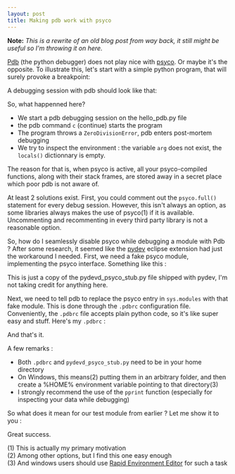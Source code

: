 ```yaml
--- 
layout: post 
title: Making pdb work with psyco 
---
```


**Note:** *This is a rewrite of an old blog post from way back, it
  still might be useful so I'm throwing it on here.*

[Pdb](http://docs.python.org/library/pdb.html) (the python debugger)
does not play nice with [psyco](http://psyco.sourceforge.net/). Or maybe it's
the opposite. 
To illustrate this, 
let's start with a simple python program, that will surely provoke a
breakpoint:

<script src="http://gist.github.com/575083.js?file=hello_pdb.py"> </script>

A debugging session with pdb should look like that:

<script src="http://gist.github.com/575099.js?file=pdb_psyco_session"></script>

So, what happenned here?
* We start a pdb debugging session on the hello_pdb.py file
* the pdb command `c` (continue) starts the program
* The program throws a `ZeroDivisionError`, pdb enters post-mortem
   debugging
* We try to inspect the environment : the variable `arg` does not exist,
   the `locals()` dictionnary is empty.

The reason for that is, when psyco is active, all your
psyco-compiled functions, along with their stack frames, are stored away in a secret place which poor
pdb is not aware of.

At least 2 solutions exist. First, you could comment out the `psyco.full()`
statement for every debug session. However, this isn't always an
option, as some libraries always makes the use of psyco(1) if it is
available. Uncommenting and recommenting in every third party library
is not a reasonable option.

So, how do I seamlessly disable psyco while debugging a module with
Pdb ? After some research, it seemed like the
[pydev](http://pydev.sourceforge.net) eclipse extension had just the
workaround I needed. First, we need a fake psyco module, implementing
the psyco interface. Something like this :

<script src="http://gist.github.com/575112.js?file=pdb_psyco_stub.py"></script>

This is just a copy of the pydevd_psyco_stub.py file shipped with
pydev, I'm not taking credit for anything here.

Next, we need to tell pdb to replace the psyco entry in `sys.modules`
with that fake module. This is done through the `.pdbrc` configuration
file. Conveniently, the `.pdbrc` file accepts plain python code, so it's
like super easy and stuff.  Here's my `.pdbrc` :

<script src="http://gist.github.com/575176.js?file=dotpdbrc"> </script>


And that's it.

A few remarks :
* Both `.pdbrc` and `pydevd_psyco_stub.py` need to be in your home directory
* On Windows, this means(2) putting them in an arbitrary folder, and
  then create a %HOME% environment variable pointing to that
  directory(3)
* I strongly recommend the use of the `pprint` function (especially for
  inspecting your data while debugging)


So what does it mean for our test module from earlier ? Let me show it
to you :

<script
src="http://gist.github.com/575180.js?file=pdb_psyco_stub_session"> </script>

Great success.




(1) This is actually my primary motivation  
(2) Among other options, but I find this one easy enough  
(3) And windows users should use [Rapid Environment Editor](http://www.rapidee.com/en/about) for such a task  


